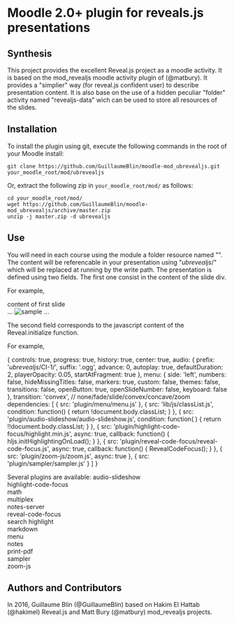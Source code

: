 Moodle 2.0+ plugin for reveals.js presentations
================

Synthesis
------------

This project provides the excellent Reveal.js project as a moodle activity. 
It is based on the mod_revealjs moodle activity plugin of (@matbury). It provides a "simplier" way (for reveal.js confident user) to describe presentation content. It is also base on the use of a hidden peculiar "folder" activity named "revealjs-data" wich can be used to store all resources of the slides.
  
Installation
------------

To install the plugin using git, execute the following commands in the root of your Moodle install:

    git clone https://github.com/GuillaumeBlin/moodle-mod_ubrevealjs.git your_moodle_root/mod/ubrevealjs
    
Or, extract the following zip in `your_moodle_root/mod/` as follows:

    cd your_moodle_root/mod/
    wget https://github.com/GuillaumeBlin/moodle-mod_ubrevealjs/archive/master.zip
    unzip -j master.zip -d ubrevealjs

Use
------------

You will need in each course using the module a folder resource named "". The content will be referencable in your presentation using "_ubrevealjs_/" which will be replaced at running by the write path. The presentation is defined using two fields. The first one consist in the content of the slide div.

For example,

<section> 
content of first slide
</section>
<section> 
    ...
    <img class="stretch" data-src="_ubrevealjs_/sample.png" alt="sample">
    ...
</section>

The second field corresponds to the javascript content of the Reveal.initialize function.

For example,

{
    controls: true,
    progress: true,
    history: true,
    center: true,
    audio: {
        prefix: '_ubrevealjs_/CI-1/', 
        suffix: '.ogg',
        advance: 0, 
        autoplay: true,
        defaultDuration: 2,
        playerOpacity: 0.05,
        startAtFragment: true
    },
    menu: {
        side: 'left',
        numbers: false,
        hideMissingTitles: false,
        markers: true,
        custom: false,
        themes: false,
        transitions: false,
        openButton: true,
        openSlideNumber: false,
        keyboard: false
    },
    transition: 'convex', // none/fade/slide/convex/concave/zoom
    dependencies: [
        { src: 'plugin/menu/menu.js' },
        { src: 'lib/js/classList.js', condition: function() { return !document.body.classList; } },
        { src: 'plugin/audio-slideshow/audio-slideshow.js', condition: function( ) { return !!document.body.classList; } },
        { src: 'plugin/highlight-code-focus/highlight.min.js', async: true, callback: function() { hljs.initHighlightingOnLoad(); } },
        { src: 'plugin/reveal-code-focus/reveal-code-focus.js', async: true, callback: function() { RevealCodeFocus(); } },
        { src: 'plugin/zoom-js/zoom.js', async: true },
        { src: 'plugin/sampler/sampler.js' }
    ]
}

Several plugins are available:
audio-slideshow  
highlight-code-focus  
math  
multiplex  
notes-server  
reveal-code-focus  
search
highlight        
markdown              
menu  
notes      
print-pdf     
sampler            
zoom-js

Authors and Contributors
------------

In 2016, Guillaume Blin (@GuillaumeBlin) based on Hakim El Hattab (@hakimel) Reveal.js and Matt Bury (@matbury) mod_revealjs projects.
